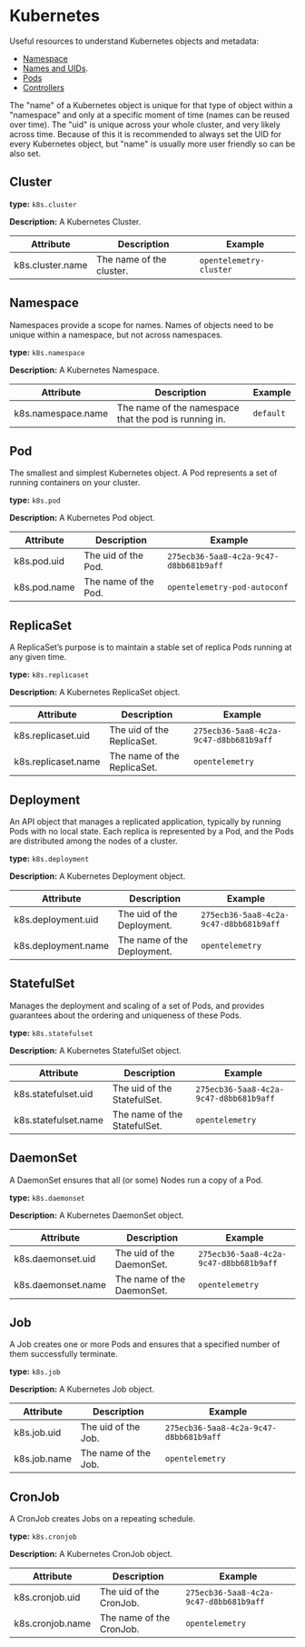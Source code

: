 # Kubernetes

Useful resources to understand Kubernetes objects and metadata:

* [Namespace](https://kubernetes.io/docs/concepts/overview/working-with-objects/namespaces/)
* [Names and UIDs](https://kubernetes.io/docs/concepts/overview/working-with-objects/names/).
* [Pods](https://kubernetes.io/docs/concepts/workloads/pods/)
* [Controllers](https://kubernetes.io/docs/concepts/workloads/controllers/)

The "name" of a Kubernetes object is unique for that type of object within a
"namespace" and only at a specific moment of time (names can be reused over
time). The "uid" is unique across your whole cluster, and very likely across
time. Because of this it is recommended to always set the UID for every
Kubernetes object, but "name" is usually more user friendly so can be also set.

## Cluster

**type:** `k8s.cluster`

**Description:** A Kubernetes Cluster.

| Attribute  | Description  | Example  |
|---|---|---|
| k8s.cluster.name | The name of the cluster. | `opentelemetry-cluster` |

## Namespace

Namespaces provide a scope for names. Names of objects need to be unique within
a namespace, but not across namespaces.

**type:** `k8s.namespace`

**Description:** A Kubernetes Namespace.

| Attribute  | Description  | Example  |
|---|---|---|
| k8s.namespace.name | The name of the namespace that the pod is running in. | `default` |

## Pod

The smallest and simplest Kubernetes object. A Pod represents a set of running
containers on your cluster.

**type:** `k8s.pod`

**Description:** A Kubernetes Pod object.

| Attribute  | Description  | Example  |
|---|---|---|
| k8s.pod.uid | The uid of the Pod. | `275ecb36-5aa8-4c2a-9c47-d8bb681b9aff` |
| k8s.pod.name | The name of the Pod. | `opentelemetry-pod-autoconf` |

## ReplicaSet

A ReplicaSet’s purpose is to maintain a stable set of replica Pods running at
any given time.

**type:** `k8s.replicaset`

**Description:** A Kubernetes ReplicaSet object.

| Attribute  | Description  | Example  |
|---|---|---|
| k8s.replicaset.uid | The uid of the ReplicaSet. | `275ecb36-5aa8-4c2a-9c47-d8bb681b9aff` |
| k8s.replicaset.name | The name of the ReplicaSet. | `opentelemetry` |

## Deployment

An API object that manages a replicated application, typically by running Pods
with no local state. Each replica is represented by a Pod, and the Pods are
distributed among the nodes of a cluster.

**type:** `k8s.deployment`

**Description:** A Kubernetes Deployment object.

| Attribute  | Description  | Example  |
|---|---|---|
| k8s.deployment.uid | The uid of the Deployment. | `275ecb36-5aa8-4c2a-9c47-d8bb681b9aff` |
| k8s.deployment.name | The name of the Deployment. | `opentelemetry` |

## StatefulSet

Manages the deployment and scaling of a set of Pods, and provides guarantees
about the ordering and uniqueness of these Pods.

**type:** `k8s.statefulset`

**Description:** A Kubernetes StatefulSet object.

| Attribute  | Description  | Example  |
|---|---|---|
| k8s.statefulset.uid | The uid of the StatefulSet. | `275ecb36-5aa8-4c2a-9c47-d8bb681b9aff` |
| k8s.statefulset.name | The name of the StatefulSet. | `opentelemetry` |

## DaemonSet

A DaemonSet ensures that all (or some) Nodes run a copy of a Pod.

**type:** `k8s.daemonset`

**Description:** A Kubernetes DaemonSet object.

| Attribute  | Description  | Example  |
|---|---|---|
| k8s.daemonset.uid | The uid of the DaemonSet. | `275ecb36-5aa8-4c2a-9c47-d8bb681b9aff` |
| k8s.daemonset.name | The name of the DaemonSet. | `opentelemetry` |

## Job

A Job creates one or more Pods and ensures that a specified number of them
successfully terminate.

**type:** `k8s.job`

**Description:** A Kubernetes Job object.

| Attribute  | Description  | Example  |
|---|---|---|
| k8s.job.uid | The uid of the Job. | `275ecb36-5aa8-4c2a-9c47-d8bb681b9aff` |
| k8s.job.name | The name of the Job. | `opentelemetry` |

## CronJob

A CronJob creates Jobs on a repeating schedule.

**type:** `k8s.cronjob`

**Description:** A Kubernetes CronJob object.

| Attribute  | Description  | Example  |
|---|---|---|
| k8s.cronjob.uid | The uid of the CronJob. | `275ecb36-5aa8-4c2a-9c47-d8bb681b9aff` |
| k8s.cronjob.name | The name of the CronJob. | `opentelemetry` |
